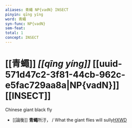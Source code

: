 ```yaml
---
aliases: 青蠅 NP{vadN} INSECT
pinyin: qīng yíng
word: 青蠅
syn-func: NP{vadN}
sem-feat: 
total: 1
concept: INSECT 
---
```

# [[青蠅]] *[[qīng yíng]]*  [[uuid-571d47c2-3f81-44cb-962c-e5fac729aa8a|NP{vadN}]] [[INSECT]]
Chinese giant black fly
 - [[論衡]] **青蠅**所汙， / What the giant flies will sully[HXWD](https://hxwd.org/textview.html?location=KR3j0080_tls_002-6a.8)